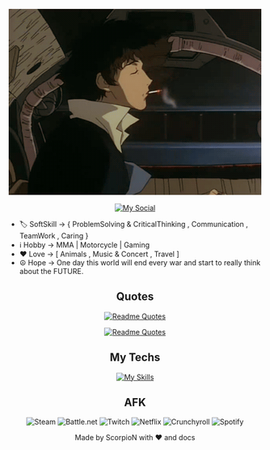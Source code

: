 <div align="center">

[![Hello World, I'm Simon!](assets/img/header.gif)](https://github.com/SimoneCerri)

[![My Social](https://skillicons.dev/icons?i=linkedin)](https://skillicons.dev)

</div>

- 🏷 SoftSkill -> { ProblemSolving & CriticalThinking , Communication , TeamWork , Caring }
- ℹ Hobby -> MMA | Motorcycle | Gaming
- ❤ Love -> [ Animals , Music & Concert , Travel ]
- ☮ Hope -> One day this world will end every war and start to really think about the FUTURE.

<div align="center">

## Quotes ##

[![Readme Quotes](https://quotes-github-readme.vercel.app/api?type=horizontal&theme=dark&quote=You%20%20live%20%20more%20%20for%20%205%20%20minutes%20%20going%20%20fast%20%20on%20%20a%20%20bike%20%20than%20%20other%20%20people%20%20do%20%20in%20%20all%20%20of%20%20their%20%20life.&author=Marco%20Simoncelli)](https://github.com/piyushsuthar/github-readme-quotes)

[![Readme Quotes](https://quotes-github-readme.vercel.app/api?type=horizontal&theme=dark&quote=I%20%20see%20%20now%20%20that%20%20the%20%20circumstances%20%20of%20%20one’s%20%20birth%20%20are%20%20irrelevant%20%20;%20%20it%20%20is%20%20what%20%20you%20%20do%20%20with%20%20the%20%20gift%20%20of%20%20life%20%20that%20%20determines%20%20who%20%20you%20%20are.&author=Mewtwo)](https://github.com/piyushsuthar/github-readme-quotes)

## My Techs ##

[![My Skills](https://skillicons.dev/icons?i=html,css,js,bootstrap,sass,vue,vite,svelte,php,laravel,mysql)](https://skillicons.dev)

## AFK ##

![Steam](https://img.shields.io/badge/steam-%23000000.svg?style=for-the-badge&logo=steam&logoColor=white)
![Battle.net](https://img.shields.io/badge/battle.net-%2300AEFF.svg?style=for-the-badge&logo=battle.net&logoColor=white)
![Twitch](https://img.shields.io/badge/Twitch-%239146FF.svg?style=for-the-badge&logo=Twitch&logoColor=white)
![Netflix](https://img.shields.io/badge/Netflix-E50914?style=for-the-badge&logo=netflix&logoColor=white)
![Crunchyroll](https://img.shields.io/badge/Crunchyroll-F47521?style=for-the-badge&logo=crunchyroll&logoColor=white)
![Spotify](https://img.shields.io/badge/Spotify-1ED760?style=for-the-badge&logo=spotify&logoColor=white)

Made by ScorpioN with ❤ and docs

</div>